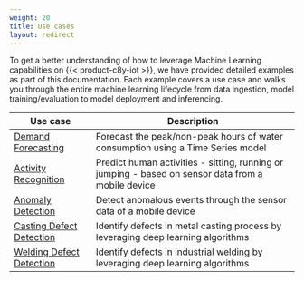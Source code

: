```yaml
---
weight: 20
title: Use cases
layout: redirect
---
```


To get a better understanding of how to leverage Machine Learning capabilities on {{< product-c8y-iot >}}, we have provided detailed examples as part of this documentation. Each example covers a use case and walks you through the entire machine learning lifecycle from data ingestion, model training/evaluation to model deployment and inferencing.

| Use case  | Description |
| -----     | -----       |
| [Demand Forecasting](/machine-learning/demand-forecasting/) | Forecast the peak/non-peak hours of water consumption using a Time Series model |
| [Activity Recognition](/machine-learning/activity-recognition/) | Predict human activities - sitting, running or jumping - based on sensor data from a mobile device |
| [Anomaly Detection](/machine-learning/anomaly-detection/) | Detect anomalous events through the sensor data of a mobile device |
| [Casting Defect Detection](/machine-learning/casting-defect-detection/) | Identify defects in metal casting process by leveraging deep learning algorithms |
| [Welding Defect Detection](/machine-learning/welding-defect-detection/) | Identify defects in industrial welding by leveraging deep learning algorithms |